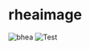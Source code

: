 # rheaimage
![bhea](https://user-images.githubusercontent.com/98301579/150730539-7492453d-740c-4d42-9666-b9625695661c.png)
![Test](https://user-images.githubusercontent.com/98301579/150959680-fb18121f-b6e1-4bd8-8567-e93cecb6593c.jpg)
